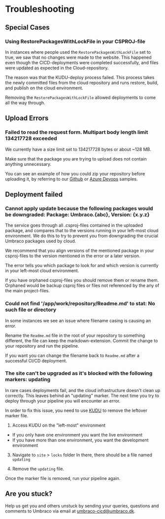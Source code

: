 # Troubleshooting
## Special Cases

### Using RestorePackagesWithLockFile in your CSPROJ-file
In instances where people used the `RestorePackagesWithLockFile` set to true, we saw that no changes were made to the website. This happened even though the CICD-deployments were completed successfully, and files were updated as expected in the Cloud-repository.

The reason was that the KUDU-deploy process failed. This process takes the newly committed files from the cloud repository and runs restore, build, and publish on the cloud environment.

Removing the `RestorePackagesWithLockFile` allowed deployments to come all the way through.

## Upload Errors

### Failed to read the request form. Multipart body length limit 134217728 exceeded

We currently have a size limit set to 134217728 bytes or about ~128 MB. 

Make sure that the package you are trying to upload does not contain anything unnecessary.

You can see an example of how you could zip your repository before uploading it, by referring to our [Github](samplecicdpipeline/github-actions.md) or [Azure Devops](samplecicdpipeline/azure-devops.md) samples. 

## Deployment failed

### Cannot apply update because the following packages would be downgraded: Package: Umbraco.{abc}, Version: {x.y.z}

The service goes through all .csproj-files contained in the uploaded package, and compares that to the versions running in your left-most cloud environment.
We do this to try to prevent you from downgrading the crucial Umbraco packages used by cloud.

We recommend that you align versions of the mentioned package in your csproj-files to the version mentioned in the error or a later version. 

The error tells you which package to look for and which version is currently in your left-most cloud environment.

If you have orphaned csproj-files you should remove them or rename them. 
Orphaned would be backup csproj files or files not referenced by the any of the main project-files.

### Could not find '/app/work/repository/Readme.md' to stat: No such file or directory

In some instances we see an issue where filename casing is causing an error. 

Rename the `Readme.md` file in the root of your repository to something different, the file can keep the markdown-extension.
Commit the change to your repository and run the pipeline.

If you want you can change the filename back to `Readme.md` after a successful CI/CD deployment.

### The site can't be upgraded as it's blocked with the following markers: updating

In rare cases deployments fail, and the cloud infrastructure doesn't clean up correctly. This leaves behind an "updating" marker.
The next time you try to deploy through your pipeline you will encounter an error.

In order to fix this issue, you need to use [KUDU](../../power-tools/README.md) to remove the leftover marker file.

1. Access KUDU on the "left-most" environment
  * If you only have one environment you want the live environment
  * If you have more than one environment, you want the development environment

3. Navigate to `site` > `locks` folder  In there, there should be a file named `updating`

4. Remove the `updating` file.

Once the marker file is removed, run your pipeline again.

## Are you stuck?

Help us get you and others unstuck by sending your queries, questions and comments to Umbraco via email at [umbraco-cicd@umbraco.dk](mailto:umbraco-cicd@umbraco.dk).